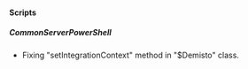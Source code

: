 
#### Scripts
##### CommonServerPowerShell
- Fixing "setIntegrationContext" method in "$Demisto" class.